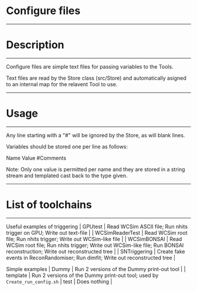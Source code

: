 # Configure files

***********************
# Description
**********************

Configure files are simple text files for passing variables to the Tools.

Text files are read by the Store class (src/Store) and automatically asigned to an internal map for the relavent Tool to use.


************************
# Usage
************************

Any line starting with a "#" will be ignored by the Store, as will blank lines.

Variables should be stored one per line as follows:


Name Value #Comments 


Note: Only one value is permitted per name and they are stored in a string stream and templated cast back to the type given.

*******************
# List of toolchains
******************

Useful examples of triggering
| GPUtest         | Read WCSim ASCII file; Run nhits trigger on GPU; Write out text-file |
| WCSimReaderTest | Read WCSim root file; Run nhits trigger; Write out WCSim-like file |
| WCSimBONSAI     | Read WCSim root file; Run nhits trigger; Write out WCSim-like file; Run BONSAI reconstruction; Write out reconstructed tree |
| SNTriggering    | Create fake events in ReconRandomiser; Run dimfit; Write out reconstructed tree |

Simple examples
| Dummy           | Run 2 versions of the Dummy print-out tool |
| template        | Run 2 versions of the Dummy print-out tool; used by `Create_run_config.sh`
| test            | Does nothing |

